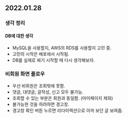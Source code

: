## 2022.01.28

### 생각 정리

#### DB에 대한 생각
- MySQL을 사용할지, AWS의 RDS를 사용할지 고민 중.
- 고민의 시작은 배포에서 시작됨.
- DB를 실제로 짜기 시작할 때 다시 생각해보자.

### 비회원 화면 플로우
- 우선 비회원은 조회밖에 못함.
- 댓글, 대댓글, 글작성, 신고 모두 불가능.
- 조회할 수 있는 부분은 회원과 동일함. (마이페이지 제외)
- 불가능한 것을 하려하면 경고창.
- 경고창 확인 버튼 누르면 리다이렉션으로 아까 보던 글 보여줌.